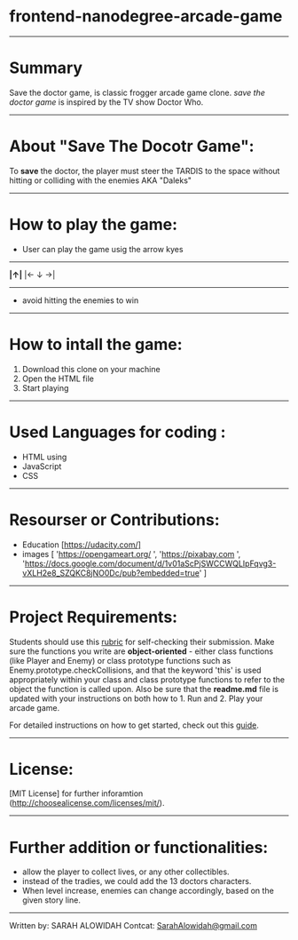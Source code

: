 # frontend-nanodegree-arcade-game 
_______________________________________

# Summary
Save the doctor game, is classic frogger arcade game clone. 
_save the doctor game_ is inspired by the TV show Doctor Who.
_______________________________________

# About "Save The Docotr Game":
To **save** the doctor, the player must steer the TARDIS to the space without hitting or colliding with the enemies AKA "Daleks"
_______________________________________

# How to play the game:
- User can play the game usig the arrow kyes
___________
__|↑|__ 
|← ↓ →|
 __________
- avoid hitting the enemies to win
_______________________________________

# How to intall the game:
1. Download this clone on your machine
2. Open the HTML file
3. Start playing
_______________________________________

# Used Languages for coding :
- HTML using <canvas>
- JavaScript
- CSS
_______________________________________

# Resourser or Contributions:
- Education [https://udacity.com/]
- images [ 'https://opengameart.org/ ',
		   'https://pixabay.com ', 
		   'https://docs.google.com/document/d/1v01aScPjSWCCWQLIpFqvg3-vXLH2e8_SZQKC8jNO0Dc/pub?embedded=true' ]

_______________________________________

# Project Requirements:
Students should use this [rubric](https://review.udacity.com/#!/projects/2696458597/rubric) for self-checking their submission. Make sure the functions you write are **object-oriented** - either class functions (like Player and Enemy) or class prototype functions such as Enemy.prototype.checkCollisions, and that the keyword 'this' is used appropriately within your class and class prototype functions to refer to the object the function is called upon. Also be sure that the **readme.md** file is updated with your instructions on both how to 1. Run and 2. Play your arcade game.

For detailed instructions on how to get started, check out this [guide](https://docs.google.com/document/d/1v01aScPjSWCCWQLIpFqvg3-vXLH2e8_SZQKC8jNO0Dc/pub?embedded=true).
_______________________________________

# License:
[MIT License] for further inforamtion (http://choosealicense.com/licenses/mit/).
_______________________________________

# Further addition or functionalities:

 * allow the player to collect lives, or any other collectibles.
 * instead of the tradies, we could add the 13 doctors characters.
 * When level increase, enemies can change accordingly, based on the given story line.
_______________________________________

Written by: SARAH ALOWIDAH
Contcat: SarahAlowidah@gmail.com
